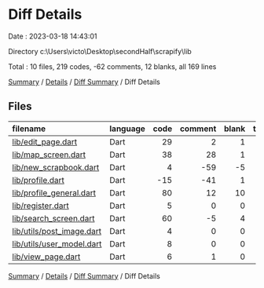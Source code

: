 # Diff Details

Date : 2023-03-18 14:43:01

Directory c:\\Users\\victo\\Desktop\\secondHalf\\scrapify\\lib

Total : 10 files,  219 codes, -62 comments, 12 blanks, all 169 lines

[Summary](results.md) / [Details](details.md) / [Diff Summary](diff.md) / Diff Details

## Files
| filename | language | code | comment | blank | total |
| :--- | :--- | ---: | ---: | ---: | ---: |
| [lib/edit_page.dart](/lib/edit_page.dart) | Dart | 29 | 2 | 1 | 32 |
| [lib/map_screen.dart](/lib/map_screen.dart) | Dart | 38 | 28 | 1 | 67 |
| [lib/new_scrapbook.dart](/lib/new_scrapbook.dart) | Dart | 4 | -59 | -5 | -60 |
| [lib/profile.dart](/lib/profile.dart) | Dart | -15 | -41 | 1 | -55 |
| [lib/profile_general.dart](/lib/profile_general.dart) | Dart | 80 | 12 | 10 | 102 |
| [lib/register.dart](/lib/register.dart) | Dart | 5 | 0 | 0 | 5 |
| [lib/search_screen.dart](/lib/search_screen.dart) | Dart | 60 | -5 | 4 | 59 |
| [lib/utils/post_image.dart](/lib/utils/post_image.dart) | Dart | 4 | 0 | 0 | 4 |
| [lib/utils/user_model.dart](/lib/utils/user_model.dart) | Dart | 8 | 0 | 0 | 8 |
| [lib/view_page.dart](/lib/view_page.dart) | Dart | 6 | 1 | 0 | 7 |

[Summary](results.md) / [Details](details.md) / [Diff Summary](diff.md) / Diff Details